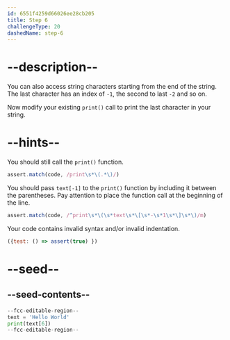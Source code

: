 ```yaml
---
id: 6551f4259d66026ee28cb205
title: Step 6
challengeType: 20
dashedName: step-6
---
```


# --description--

You can also access string characters starting from the end of the string. The last character has an index of `-1`, the second to last `-2` and so on.

Now modify your existing `print()` call to print the last character in your string.

# --hints--

You should still call the `print()` function.

```js
assert.match(code, /print\s*\(.*\)/)
```

You should pass `text[-1]` to the `print()` function by including it between the parentheses. Pay attention to place the function call at the beginning of the line.

```js
assert.match(code, /^print\s*\(\s*text\s*\[\s*-\s*1\s*\]\s*\)/m)
```

Your code contains invalid syntax and/or invalid indentation.

```js
({test: () => assert(true) })
```

# --seed--

## --seed-contents--

```py
--fcc-editable-region--
text = 'Hello World'
print(text[6])
--fcc-editable-region--
```
